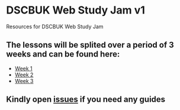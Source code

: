 # DSCBUK Web Study Jam v1
Resources for DSCBUK Web Study Jam

## The lessons will be splited over a period of 3 weeks and can be found here:
- [Week 1](./week1)
- [Week 2](./week2)
- [Week 3](./week3)

## Kindly open [issues](https://github.com/DSCBUK/web-study-jam/issues) if you need any guides
